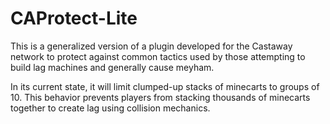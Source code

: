 # CAProtect-Lite
This is a generalized version of a plugin developed for the Castaway network to protect against common tactics used by those attempting to build lag machines and generally cause meyham.

In its current state, it will limit clumped-up stacks of minecarts to groups of 10. This behavior prevents players from stacking thousands of minecarts together to create lag using collision mechanics.